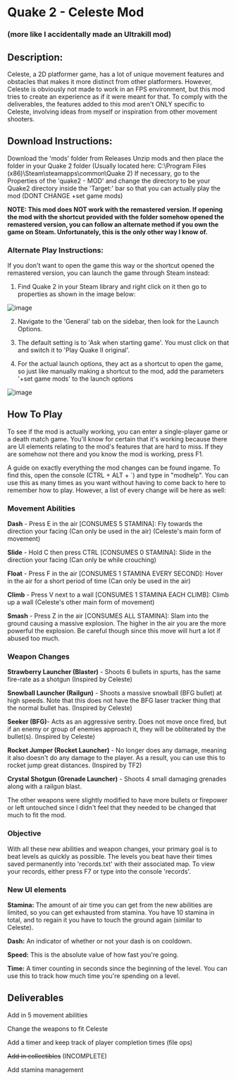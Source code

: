 # Quake 2 - Celeste Mod 
### (more like I accidentally made an Ultrakill mod)

## Description:

Celeste, a 2D platformer game, has a lot of unique movement features and obstacles that makes it more distinct from other platformers. However, Celeste is obviously not made to work in an FPS environment, but this mod tries to create an experience as if it were meant for that. To comply with the deliverables, the features added to this mod aren't ONLY specific to Celeste, involving ideas from myself or inspiration from other movement shooters. 

## Download Instructions:

Download the 'mods' folder from Releases
Unzip mods and then place the folder in your Quake 2 folder (Usually located here: C:\Program Files (x86)\Steam\steamapps\common\Quake 2)
If necessary, go to the Properties of the 'quake2 - MOD' and change the directory to be your Quake2 directory inside the 'Target:' bar so that you can actually play the mod (DONT CHANGE +set game mods)

**NOTE: This mod does NOT work with the remastered version. If opening the mod with the shortcut provided with the folder somehow opened the remastered version, you can follow an alternate method if you own the game on Steam. Unfortunately, this is the only other way I know of.**
### Alternate Play Instructions:

If you don't want to open the game this way or the shortcut opened the remastered version, you can launch the game through Steam instead:
1. Find Quake 2 in your Steam library and right click on it then go to properties as shown in the image below:

![image](https://github.com/Alzabun/Quake2Celeste/assets/29514225/9fe6c7dd-b0be-47c8-b6a8-59666e324168)

2. Navigate to the 'General' tab on the sidebar, then look for the Launch Options.
3. The default setting is to 'Ask when starting game'. You must click on that and switch it to 'Play Quake II original'.

4. For the actual launch options, they act as a shortcut to open the game, so just like manually making a shortcut to the mod, add the parameters '+set game mods' to the launch options

![image](https://github.com/Alzabun/Quake2Celeste/assets/29514225/c7665126-3569-480f-ad96-452163e81e58)

## How To Play

To see if the mod is actually working, you can enter a single-player game or a death match game. You'll know for certain that it's working because there are UI elements relating to the mod's features that are hard to miss. If they are somehow not there and you know the mod is working, press F1.

A guide on exactly everything the mod changes can be found ingame. To find this, open the console (CTRL + ALT + `) and type in "modhelp". You can use this as many times as you want without having to come back to here to remember how to play. However, a list of every change will be here as well:

### Movement Abilities

__Dash__ - Press E in the air [CONSUMES 5 STAMINA]: Fly towards the direction your facing (Can only be used in the air) (Celeste's main form of movement)

__Slide__ - Hold C then press CTRL [CONSUMES 0 STAMINA]: Slide in the direction your facing (Can only be while crouching) 

__Float__ - Press F in the air [CONSUMES 1 STAMINA EVERY SECOND]: Hover in the air for a short period of time (Can only be used in the air)

__Climb__ - Press V next to a wall [CONSUMES 1 STAMINA EACH CLIMB]: Climb up a wall (Celeste's other main form of movement)

__Smash__ - Press Z in the air [CONSUMES ALL STAMINA]: Slam into the ground causing a massive explosion. The higher in the air you are the more powerful the explosion. Be careful though since this move will hurt a lot if abused too much.

### Weapon Changes

__Strawberry Launcher (Blaster)__ - Shoots 6 bullets in spurts, has the same fire-rate as a shotgun (Inspired by Celeste)

__Snowball Launcher (Railgun)__ - Shoots a massive snowball (BFG bullet) at high speeds. Note that this does not have the BFG laser tracker thing that the normal bullet has. (Inspired by Celeste)

__Seeker (BFG)__- Acts as an aggressive sentry. Does not move once fired, but if an enemy or group of enemies approach it, they will be obliterated by the bullet(s). (Inspired by Celeste)

__Rocket Jumper (Rocket Launcher)__ - No longer does any damage, meaning it also doesn't do any damage to the player. As a result, you can use this to rocket jump great distances. (Inspired by TF2)

__Crystal Shotgun (Grenade Launcher)__ - Shoots 4 small damaging grenades along with a railgun blast.

The other weapons were slightly modified to have more bullets or firepower or left untouched since I didn't feel that they needed to be changed that much to fit the mod. 

### Objective

With all these new abilities and weapon changes, your primary goal is to beat levels as quickly as possible. 
The levels you beat have their times saved permanently into 'records.txt' with their associated map.
To view your records, either press F7 or type into the console 'records'. 

### New UI elements

__Stamina:__ The amount of air time you can get from the new abilities are limited, so you can get exhausted from stamina. You have 10 stamina in total, and to regain it you have to touch the ground again (similar to Celeste).

__Dash:__ An indicator of whether or not your dash is on cooldown. 

__Speed:__ This is the absolute value of how fast you're going.

__Time:__ A timer counting in seconds since the beginning of the level. You can use this to track how much time you're spending on a level. 

## Deliverables

Add in 5 movement abilities

Change the weapons to fit Celeste

Add a timer and keep track of player completion times (file ops)

~~Add in collectibles~~ (INCOMPLETE)

Add stamina management
